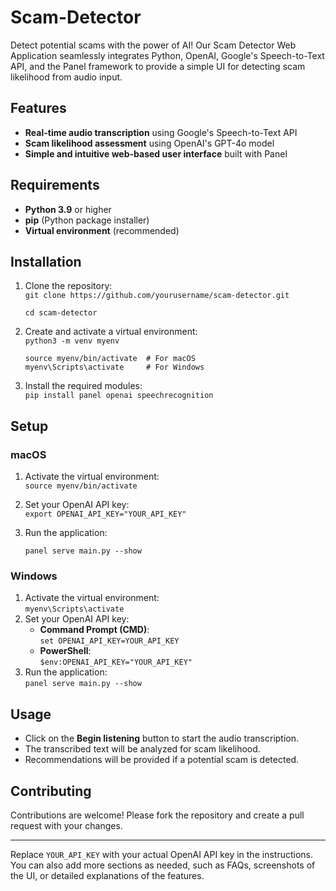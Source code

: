 # **Scam-Detector**

Detect potential scams with the power of AI! Our Scam Detector Web Application seamlessly integrates Python, OpenAI, Google's Speech-to-Text API, and the Panel framework to provide a simple UI for detecting scam likelihood from audio input.


## **Features**



* **Real-time audio transcription** using Google's Speech-to-Text API
* **Scam likelihood assessment** using OpenAI's GPT-4o model
* **Simple and intuitive web-based user interface** built with Panel


## **Requirements**



* **Python 3.9** or higher
* **pip** (Python package installer)
* **Virtual environment** (recommended)


## **Installation**



1. Clone the repository: \
`git clone https://github.com/yourusername/scam-detector.git`

    ```
    cd scam-detector
    ```


2. Create and activate a virtual environment: \
`python3 -m venv myenv`

    ```
    source myenv/bin/activate  # For macOS
    myenv\Scripts\activate     # For Windows
    ```


3. Install the required modules: \
`pip install panel openai speechrecognition`


## **Setup**


### **macOS**



1. Activate the virtual environment: \
`source myenv/bin/activate`
2. Set your OpenAI API key: \
`export OPENAI_API_KEY="YOUR_API_KEY"`
3. Run the application: 

    ```
    panel serve main.py --show

    ```



### **Windows**



1. Activate the virtual environment: \
`myenv\Scripts\activate`
2. Set your OpenAI API key:
    * **Command Prompt (CMD)**: \
`set OPENAI_API_KEY=YOUR_API_KEY`
    * **PowerShell**: \
`$env:OPENAI_API_KEY="YOUR_API_KEY"`
3. Run the application: \
`panel serve main.py --show`


## **Usage**



* Click on the **Begin listening** button to start the audio transcription.
* The transcribed text will be analyzed for scam likelihood.
* Recommendations will be provided if a potential scam is detected.


## **Contributing**

Contributions are welcome! Please fork the repository and create a pull request with your changes.

---


Replace `YOUR_API_KEY` with your actual OpenAI API key in the instructions. You can also add more sections as needed, such as FAQs, screenshots of the UI, or detailed explanations of the features.
